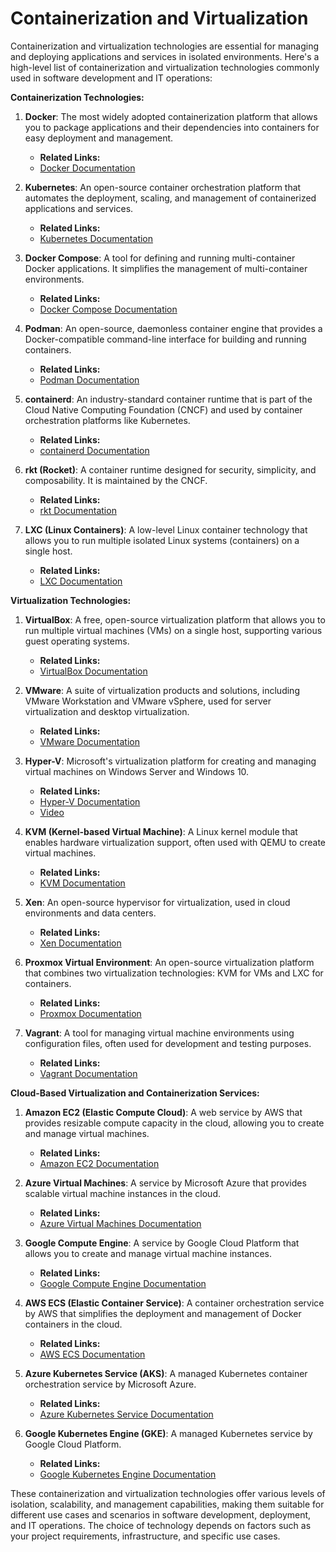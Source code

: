 # Containerization and Virtualization

Containerization and virtualization technologies are essential for managing and deploying applications and services in isolated environments. Here's a high-level list of containerization and virtualization technologies commonly used in software development and IT operations:

**Containerization Technologies:**

1. **Docker**: The most widely adopted containerization platform that allows you to package applications and their dependencies into containers for easy deployment and management.

    - **Related Links:**
    - [Docker Documentation](https://docs.docker.com/)

2. **Kubernetes**: An open-source container orchestration platform that automates the deployment, scaling, and management of containerized applications and services.

    - **Related Links:**
    - [Kubernetes Documentation](https://kubernetes.io/docs/)

3. **Docker Compose**: A tool for defining and running multi-container Docker applications. It simplifies the management of multi-container environments.

    - **Related Links:**
    - [Docker Compose Documentation](https://docs.docker.com/compose/)

4. **Podman**: An open-source, daemonless container engine that provides a Docker-compatible command-line interface for building and running containers.

    - **Related Links:**
    - [Podman Documentation](https://podman.io/docs/)

5. **containerd**: An industry-standard container runtime that is part of the Cloud Native Computing Foundation (CNCF) and used by container orchestration platforms like Kubernetes.

    - **Related Links:**
    - [containerd Documentation](https://github.com/containerd/containerd)

6. **rkt (Rocket)**: A container runtime designed for security, simplicity, and composability. It is maintained by the CNCF.

    - **Related Links:**
    - [rkt Documentation](https://github.com/coreos/rkt)

7. **LXC (Linux Containers)**: A low-level Linux container technology that allows you to run multiple isolated Linux systems (containers) on a single host.

    - **Related Links:**
    - [LXC Documentation](https://linuxcontainers.org/)

**Virtualization Technologies:**

1. **VirtualBox**: A free, open-source virtualization platform that allows you to run multiple virtual machines (VMs) on a single host, supporting various guest operating systems.

    - **Related Links:**
    - [VirtualBox Documentation](https://www.virtualbox.org/)

2. **VMware**: A suite of virtualization products and solutions, including VMware Workstation and VMware vSphere, used for server virtualization and desktop virtualization.

    - **Related Links:**
    - [VMware Documentation](https://www.vmware.com/)

3. **Hyper-V**: Microsoft's virtualization platform for creating and managing virtual machines on Windows Server and Windows 10.

    - **Related Links:**
    - [Hyper-V Documentation](https://techcommunity.microsoft.com/t5/educator-developer-blog/step-by-step-enabling-hyper-v-for-use-on-windows-11/ba-p/3745905)
    - [Video](https://www.youtube.com/watch?v=ExZIQj-DvI8&ab_channel=GeekerMag.)

4. **KVM (Kernel-based Virtual Machine)**: A Linux kernel module that enables hardware virtualization support, often used with QEMU to create virtual machines.

    - **Related Links:**
    - [KVM Documentation](https://en.wikipedia.org/wiki/KVM)

5. **Xen**: An open-source hypervisor for virtualization, used in cloud environments and data centers.

    - **Related Links:**
    - [Xen Documentation](https://xenproject.org/)

6. **Proxmox Virtual Environment**: An open-source virtualization platform that combines two virtualization technologies: KVM for VMs and LXC for containers.

    - **Related Links:**
    - [Proxmox Documentation](https://www.proxmox.com/)

7. **Vagrant**: A tool for managing virtual machine environments using configuration files, often used for development and testing purposes.

    - **Related Links:**
    - [Vagrant Documentation](https://www.vagrantup.com/)

**Cloud-Based Virtualization and Containerization Services:**

1. **Amazon EC2 (Elastic Compute Cloud)**: A web service by AWS that provides resizable compute capacity in the cloud, allowing you to create and manage virtual machines.

    - **Related Links:**
    - [Amazon EC2 Documentation](https://aws.amazon.com/ec2/)

2. **Azure Virtual Machines**: A service by Microsoft Azure that provides scalable virtual machine instances in the cloud.

    - **Related Links:**
    - [Azure Virtual Machines Documentation](https://docs.microsoft.com/en-us/azure/virtual-machines/)

3. **Google Compute Engine**: A service by Google Cloud Platform that allows you to create and manage virtual machine instances.

    - **Related Links:**
    - [Google Compute Engine Documentation](https://cloud.google.com/compute/docs/)

4. **AWS ECS (Elastic Container Service)**: A container orchestration service by AWS that simplifies the deployment and management of Docker containers in the cloud.

    - **Related Links:**
    - [AWS ECS Documentation](https://aws.amazon.com/ecs/)

5. **Azure Kubernetes Service (AKS)**: A managed Kubernetes container orchestration service by Microsoft Azure.

    - **Related Links:**
    - [Azure Kubernetes Service Documentation](https://docs.microsoft.com/en-us/azure/aks/)

6. **Google Kubernetes Engine (GKE)**: A managed Kubernetes service by Google Cloud Platform.

    - **Related Links:**
    - [Google Kubernetes Engine Documentation](https://cloud.google.com/kubernetes-engine/)

These containerization and virtualization technologies offer various levels of isolation, scalability, and management capabilities, making them suitable for different use cases and scenarios in software development, deployment, and IT operations. The choice of technology depends on factors such as your project requirements, infrastructure, and specific use cases.
